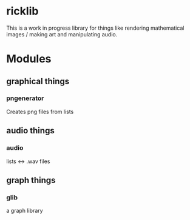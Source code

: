 # ricklib

This is a work in progress library for things like rendering mathematical images / making art and manipulating audio.

# Modules

## __graphical things__

### pngenerator
Creates png files from lists



## __audio things__

### audio
lists <-> .wav files



## __graph things__

### glib
a graph library